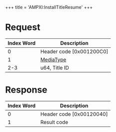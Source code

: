 +++
title = 'AMPXI:InstallTitleResume'
+++

# Request

| Index Word | Description                                           |
|------------|-------------------------------------------------------|
| 0          | Header code \[0x001200C0\]                            |
| 1          | [MediaType](Filesystem_services#MediaType "wikilink") |
| 2-3        | u64, Title ID                                         |

# Response

| Index Word | Description                |
|------------|----------------------------|
| 0          | Header code \[0x00120040\] |
| 1          | Result code                |

